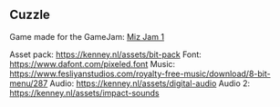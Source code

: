 ## Cuzzle

Game made for the GameJam: [Miz Jam 1](https://itch.io/jam/miz-jam-1)

Asset pack: <https://kenney.nl/assets/bit-pack>
Font: <https://www.dafont.com/pixeled.font>
Music: <https://www.fesliyanstudios.com/royalty-free-music/download/8-bit-menu/287>
Audio: <https://kenney.nl/assets/digital-audio>
Audio 2: <https://kenney.nl/assets/impact-sounds>
